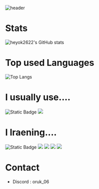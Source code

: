 ![header](https://capsule-render.vercel.app/api?type=wave&color=gradient&height=400&section=header&text=Park%20JaeHyeok&fontSize=90)

# Stats
![heyok2622's GitHub stats](https://github-readme-stats.vercel.app/api?username=heyok2622&count_private=true&show_icons=true&theme=darcula)

# Top used Languages
![Top Langs](https://github-readme-stats.vercel.app/api/top-langs/?username=heyok2622)

# I usually use....
<img alt="Static Badge" src="https://img.shields.io/badge/Java-white?style=flat&logo=openjdk&logoColor=000000&color=%23FF6433">
<img src="https://img.shields.io/badge/Python-3766AB?style=flat&logo=Python&logoColor=FFE400"/></a> 

# I lraening....
<img alt="Static Badge" src="https://img.shields.io/badge/VB.NET-passing?style=flat&logo=dotnet&logoColor=FFFFFF&color=%238A2BE2">
<img src="https://img.shields.io/badge/Kotlin-0095D5?style=flat&logo=Kotlin&logoColor=FA7343"/></a> 
<img src="https://img.shields.io/badge/C-000000?style=flat&logo=c&logoColor=4A8AC5"/></a>
<img src="https://img.shields.io/badge/CSS-000000?style=flat&logo=css3&logoColor=4A8AC5"/></a>
<img src="https://img.shields.io/badge/JavaScript-FFFF00?style=flat&logo=JavaScript&logoColor=white"/></a> 

# Contact
- Discord : oruk_06
